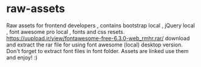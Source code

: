 # raw-assets
Raw assets for frontend developers , contains bootstrap local , jQuery local , font awesome pro local , fonts and css resets.
https://uupload.ir/view/fontawesome-free-6.3.0-web_rmhr.rar/
download and extract the rar file for using font awesome (local) desktop version.
Don't forget to extract font files in font folder.
Assets are linked use them and enjoy! :)

